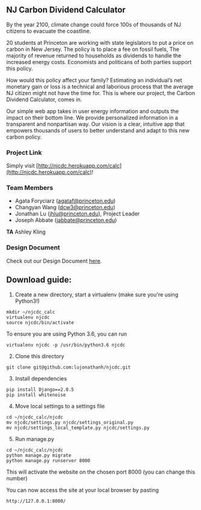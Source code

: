 ## NJ Carbon Dividend Calculator
By the year 2100, climate change could force 100s of thousands of NJ citizens to evacuate the coastline. 

20 students at Princeton are working with state legislators to put a price on carbon in New Jersey. 
The policy is to place a fee on fossil fuels, The majority of revenue returned to households as dividends to handle the increased energy costs. Economists and politicans of both parties support this policy.

How would this policy affect your family? Estimating an individual’s net monetary gain or loss is a technical and laborious process that the average NJ citizen might not have the time for.
This is where our project, the Carbon Dividend Calculator, comes in.

Our simple web app takes in user energy information and outputs the impact on their bottom line.
We provide personalized information in a transparent and nonpartisan way. 
Our vision is a clear, intuitive app that empowers thousands of users to better understand and adapt to this new carbon policy.

### Project Link
Simply visit [http://njcdc.herokuapp.com/calc](http://njcdc.herokuapp.com/calc)!

### Team Members
* Agata Foryciarz (agataf@princeton.edu)
* Changyan Wang (dcw3@princeton.edu)
* Jonathan Lu (jhlu@princeton.edu), Project Leader
* Joseph Abbate (jabbate@princeton.edu)

**TA** Ashley Kling

### Design Document
Check out our Design Document [here](https://docs.google.com/document/d/1fbyBMIPSoOc2NCIeDV0IEIyHV9j41kQMEy9_4SR4y1I/edit?usp=sharing).

## Download guide:
1. Create a new directory, start a virtualenv (make sure you're using Python3!)
```
mkdir ~/njcdc_calc
virtualenv njcdc
source njcdc/bin/activate
```
To ensure you are using Python 3.6, you can run
```
virtualenv njcdc -p /usr/bin/python3.6 njcdc
```
2. Clone this directory
```
git clone git@github.com:lujonathanh/njcdc.git
```
3. Install dependencies
```
pip install Django==2.0.5
pip install whitenoise
```
4. Move local settings to a settings file
```
cd ~/njcdc_calc/njcdc 
mv njcdc/settings.py njcdc/settings_original.py
mv njcdc/settings_local_template.py njcdc/settings.py
```
5. Run manage.py
```
cd ~/njcdc_calc/njcdc
python manage.py migrate
python manage.py runserver 8000
```
This will activate the website on the chosen port 8000 (you can change this number)

You can now access the site at your local browser by pasting
```
http://127.0.0.1:8000/
```

